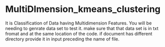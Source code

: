 # MultiDImension_kmeans_clustering
It is Classification  of Data having Multidimension Features. 
You will be needing to genrate data set to test it.
make sure that that data set is in txt fromat and at the same location of the code.
if document has different directory provide it in input preceding the name of file. 
